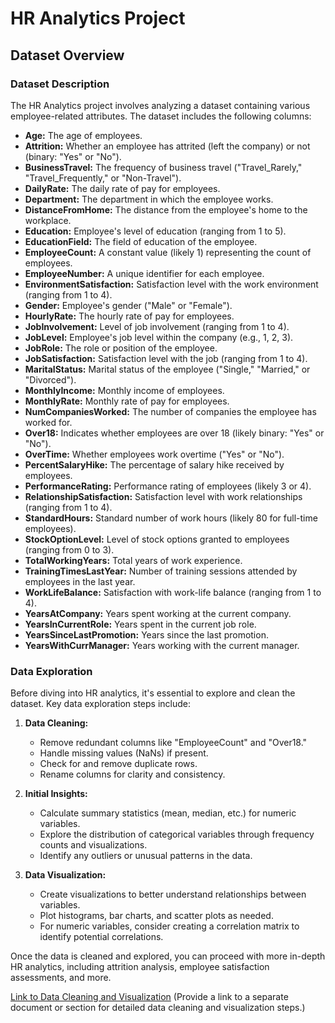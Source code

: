 # HR Analytics Project

## Dataset Overview

### Dataset Description

The HR Analytics project involves analyzing a dataset containing various employee-related attributes. The dataset includes the following columns:

- **Age:** The age of employees.
- **Attrition:** Whether an employee has attrited (left the company) or not (binary: "Yes" or "No").
- **BusinessTravel:** The frequency of business travel ("Travel_Rarely," "Travel_Frequently," or "Non-Travel").
- **DailyRate:** The daily rate of pay for employees.
- **Department:** The department in which the employee works.
- **DistanceFromHome:** The distance from the employee's home to the workplace.
- **Education:** Employee's level of education (ranging from 1 to 5).
- **EducationField:** The field of education of the employee.
- **EmployeeCount:** A constant value (likely 1) representing the count of employees.
- **EmployeeNumber:** A unique identifier for each employee.
- **EnvironmentSatisfaction:** Satisfaction level with the work environment (ranging from 1 to 4).
- **Gender:** Employee's gender ("Male" or "Female").
- **HourlyRate:** The hourly rate of pay for employees.
- **JobInvolvement:** Level of job involvement (ranging from 1 to 4).
- **JobLevel:** Employee's job level within the company (e.g., 1, 2, 3).
- **JobRole:** The role or position of the employee.
- **JobSatisfaction:** Satisfaction level with the job (ranging from 1 to 4).
- **MaritalStatus:** Marital status of the employee ("Single," "Married," or "Divorced").
- **MonthlyIncome:** Monthly income of employees.
- **MonthlyRate:** Monthly rate of pay for employees.
- **NumCompaniesWorked:** The number of companies the employee has worked for.
- **Over18:** Indicates whether employees are over 18 (likely binary: "Yes" or "No").
- **OverTime:** Whether employees work overtime ("Yes" or "No").
- **PercentSalaryHike:** The percentage of salary hike received by employees.
- **PerformanceRating:** Performance rating of employees (likely 3 or 4).
- **RelationshipSatisfaction:** Satisfaction level with work relationships (ranging from 1 to 4).
- **StandardHours:** Standard number of work hours (likely 80 for full-time employees).
- **StockOptionLevel:** Level of stock options granted to employees (ranging from 0 to 3).
- **TotalWorkingYears:** Total years of work experience.
- **TrainingTimesLastYear:** Number of training sessions attended by employees in the last year.
- **WorkLifeBalance:** Satisfaction with work-life balance (ranging from 1 to 4).
- **YearsAtCompany:** Years spent working at the current company.
- **YearsInCurrentRole:** Years spent in the current job role.
- **YearsSinceLastPromotion:** Years since the last promotion.
- **YearsWithCurrManager:** Years working with the current manager.

### Data Exploration

Before diving into HR analytics, it's essential to explore and clean the dataset. Key data exploration steps include:

1. **Data Cleaning:**
   - Remove redundant columns like "EmployeeCount" and "Over18."
   - Handle missing values (NaNs) if present.
   - Check for and remove duplicate rows.
   - Rename columns for clarity and consistency.

2. **Initial Insights:**
   - Calculate summary statistics (mean, median, etc.) for numeric variables.
   - Explore the distribution of categorical variables through frequency counts and visualizations.
   - Identify any outliers or unusual patterns in the data.

3. **Data Visualization:**
   - Create visualizations to better understand relationships between variables.
   - Plot histograms, bar charts, and scatter plots as needed.
   - For numeric variables, consider creating a correlation matrix to identify potential correlations.

Once the data is cleaned and explored, you can proceed with more in-depth HR analytics, including attrition analysis, employee satisfaction assessments, and more.

[Link to Data Cleaning and Visualization](#) (Provide a link to a separate document or section for detailed data cleaning and visualization steps.)
